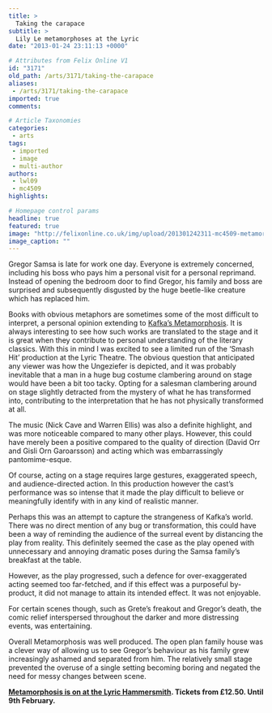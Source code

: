 ```yaml
---
title: >
  Taking the carapace
subtitle: >
  Lily Le metamorphoses at the Lyric
date: "2013-01-24 23:11:13 +0000"

# Attributes from Felix Online V1
id: "3171"
old_path: /arts/3171/taking-the-carapace
aliases:
 - /arts/3171/taking-the-carapace
imported: true
comments:

# Article Taxonomies
categories:
 - arts
tags:
 - imported
 - image
 - multi-author
authors:
 - lwl09
 - mc4509
highlights:

# Homepage control params
headline: true
featured: true
image: "http://felixonline.co.uk/img/upload/201301242311-mc4509-metamorphosis-gisli-image.jpg"
image_caption: ""
---
```


Gregor Samsa is late for work one day. Everyone is extremely concerned, including his boss who pays him a personal visit for a personal reprimand. Instead of opening the bedroom door to find Gregor, his family and boss are surprised and subsequently disgusted by the huge beetle-like creature which has replaced him.

Books with obvious metaphors are sometimes some of the most difficult to interpret, a personal opinion extending to [Kafka’s Metamorphosis](http://www.lyric.co.uk/whats-on/production/metamorphosis/). It is always interesting to see how such works are translated to the stage and it is great when they contribute to personal understanding of the literary classics. With this in mind I was excited to see a limited run of the ‘Smash Hit’ production at the Lyric Theatre.
 The obvious question that anticipated any viewer was how the Ungeziefer is depicted, and it was probably inevitable that a man in a huge bug costume clambering around on stage would have been a bit too tacky. Opting for a salesman clambering around on stage slightly detracted from the mystery of what he has transformed into, contributing to the interpretation that he has not physically transformed at all.

The music (Nick Cave and Warren Ellis) was also a definite highlight, and was more noticeable compared to many other plays. However, this could have merely been a positive compared to the quality of direction (David Orr and Gisli Orn Garoarsson) and acting which was embarrassingly pantomime-esque.

Of course, acting on a stage requires large gestures, exaggerated speech, and audience-directed action. In this production however the cast’s performance was so intense that it made the play difficult to believe or meaningfully identify with in any kind of realistic manner.

Perhaps this was an attempt to capture the strangeness of Kafka’s world. There was no direct mention of any bug or transformation, this could have been a way of reminding the audience of the surreal event by distancing the play from reality. This definitely seemed the case as the play opened with unnecessary and annoying dramatic poses during the Samsa family’s breakfast at the table.

However, as the play progressed, such a defence for over-exaggerated acting seemed too far-fetched, and if this effect was a purposeful by-product, it did not manage to attain its intended effect. It was not enjoyable.

For certain scenes though, such as Grete’s freakout and Gregor’s death, the comic relief interspersed throughout the darker and more distressing events, was entertaining.

Overall Metamorphosis was well produced. The open plan family house was a clever way of allowing us to see Gregor’s behaviour as his family grew increasingly ashamed and separated from him. The relatively small stage prevented the overuse of a single setting becoming boring and negated the need for messy changes between scene.

__[Metamorphosis is on at the Lyric Hammersmith](http://www.lyric.co.uk/whats-on/production/metamorphosis/). Tickets from £12.50. Until 9th February.__

